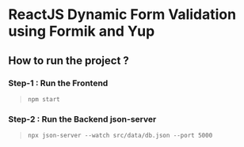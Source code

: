 # ReactJS Dynamic Form Validation using Formik and Yup


## How to run the project ?

### Step-1 : Run the Frontend
> `npm start`

### Step-2 : Run the Backend json-server
> `npx json-server --watch src/data/db.json --port 5000`
